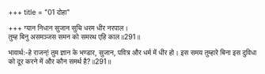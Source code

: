 +++
title = "01 दोहा"

+++
ग्यान निधान सुजान सुचि धरम धीर नरपाल।  
तुम्ह बिनु असमञ्जस समन को समरथ एहि काल॥291॥  

भावार्थ:-हे राजन्‌! तुम ज्ञान के भण्डार, सुजान, पवित्र और धर्म में धीर हो। इस समय तुम्हारे बिना इस दुविधा को दूर करने में और कौन समर्थ है?॥291॥  



